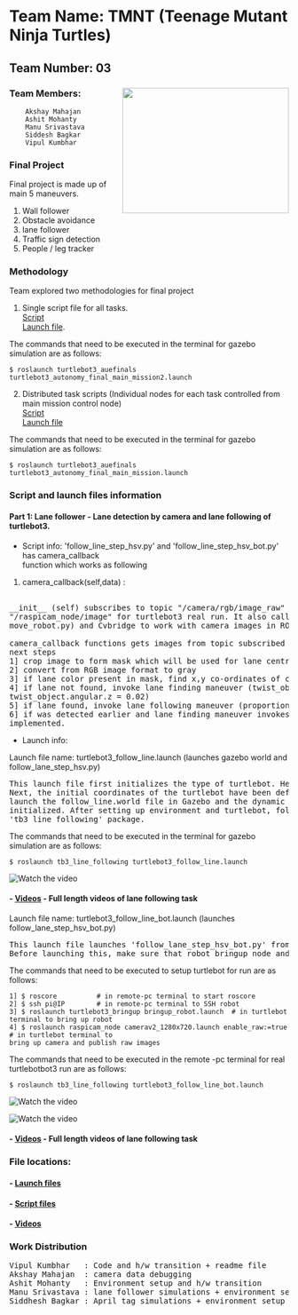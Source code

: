 # Team Name: TMNT (Teenage Mutant Ninja Turtles)	

## Team Number: 03  
### Team Members: <img align="right" width="300" height="226" src="https://raw.githubusercontent.com/vipulkumbhar/AuE893Spring20_VipulKumbhar/master/catkin_ws/git_readme_files/ninja_turtles_PNG55.png">   	
		Akshay Mahajan 
		Ashit Mohanty  
		Manu Srivastava  
		Siddesh Bagkar  
		Vipul Kumbhar  
		  
### Final Project 

Final project is made up of main 5 maneuvers.  
1) Wall follower
2) Obstacle avoidance
3) lane follower
4) Traffic sign detection
5) People / leg tracker
  
### Methodology
Team explored two methodologies for final project
1) Single script file for all tasks.  
[Script](https://github.com/vipulkumbhar/AuE893Spring20_VipulKumbhar/blob/master/catkin_ws/src/auefinals/turtlebot3_auefinals/script/tb3_gazebo_aue20_ms.py)  
[Launch file](https://github.com/vipulkumbhar/AuE893Spring20_VipulKumbhar/blob/master/catkin_ws/src/auefinals/turtlebot3_auefinals/launch/turtlebot3_autonomy_final_main_mission2.launch).     
  
The commands that need to be executed in the terminal for gazebo simulation are as follows:

```
$ roslaunch turtlebot3_auefinals turtlebot3_autonomy_final_main_mission2.launch       
```

2) Distributed task scripts (Individual nodes for each task controlled from main mission control node)   
[Script](https://github.com/vipulkumbhar/AuE893Spring20_VipulKumbhar/tree/master/catkin_ws/src/auefinals/turtlebot3_auefinals/script)  
[Launch file](https://github.com/vipulkumbhar/AuE893Spring20_VipulKumbhar/tree/master/catkin_ws/src/auefinals/turtlebot3_auefinals/launch)  
  
The commands that need to be executed in the terminal for gazebo simulation are as follows:

```
$ roslaunch turtlebot3_auefinals turtlebot3_autonomy_final_main_mission.launch       
```
  
### Script and launch files information 
  
#### Part 1: Lane follower - Lane detection by camera and lane following of turtlebot3.

- Script info: 'follow_line_step_hsv.py' and 'follow_line_step_hsv_bot.py' has camera_callback  
function which works as following  

1) camera_callback(self,data) : 
<pre>

__init__ (self) subscribes to topic "/camera/rgb/image_raw" for gazebo simulation and to topic  
"/raspicam_node/image" for turtlebot3 real run. It also calls turtlebot class (defined in   
move_robot.py) and Cvbridge to work with camera images in ROS environment.

camera_callback functions gets images from topic subscribed and converts opencv image format for   
next steps
1] crop image to form mask which will be used for lane centroid
2] convert from RGB image format to gray
3] if lane color present in mask, find x,y co-ordinates of color mask centroid.
4] if lane not found, invoke lane finding maneuver (twist_object.linear.x  = 0.1,  
twist_object.angular.z = 0.02)
5] if lane found, invoke lane following maneuver (proportional controller based on cx distance)
6] if was detected earlier and lane finding maneuver invokes, sprial motion of turtlebot will be  
implemented. 
</pre>
	  
- Launch info: 

Launch file name: turtlebot3_follow_line.launch (launches gazebo world and follow_lane_step_hsv.py)
 
<pre>
This launch file first initializes the type of turtlebot. Here it has a default entry of burger. 
Next, the initial coordinates of the turtlebot have been defined. After that, set of commands 
launch the follow_line.world file in Gazebo and the dynamic parameters of the virtual world are 
initialized. After setting up environment and turtlebot, follow_line_step_hsv.py is run with   
'tb3_line_following' package. 
</pre>

The commands that need to be executed in the terminal for gazebo simulation are as follows:

```
$ roslaunch tb3_line_following turtlebot3_follow_line.launch       
```
![Watch the video](https://github.com/vipulkumbhar/AuE893Spring20_VipulKumbhar/blob/master/catkin_ws/src/tb3_line_following/videos/gifs_for_readme/lane_following_gazebo.GIF)

#### - [Videos](https://github.com/vipulkumbhar/AuE893Spring20_VipulKumbhar/tree/master/catkin_ws/src/tb3_line_following/videos/lane_following) - Full length videos of lane following task

Launch file name: turtlebot3_follow_line_bot.launch (launches follow_lane_step_hsv_bot.py)
<pre>
This launch file launches 'follow_lane_step_hsv_bot.py' from package 'tb3_line_following'.  
Before launching this, make sure that robot bringup node and camera bring-up node is running.   
</pre>

The commands that need to be executed to setup turtlebot for run are as follows:

```
1] $ roscore          # in remote-pc terminal to start roscore  
2] $ ssh pi@IP        # in remote-pc terminal to SSH robot
3] $ roslaunch turtlebot3_bringup bringup_robot.launch  # in turtlebot terminal to bring up robot
4] $ roslaunch raspicam_node camerav2_1280x720.launch enable_raw:=true # in turtlebot terminal to 
bring up camera and publish raw images
```

The commands that need to be executed in the remote -pc terminal for real turtlebotbot3 run are as follows:

```
$ roslaunch tb3_line_following turtlebot3_follow_line_bot.launch       
```
![Watch the video](https://github.com/vipulkumbhar/AuE893Spring20_VipulKumbhar/blob/master/catkin_ws/src/tb3_line_following/videos/gifs_for_readme/lane_following.GIF)

![Watch the video](https://github.com/vipulkumbhar/AuE893Spring20_VipulKumbhar/blob/master/catkin_ws/src/tb3_line_following/videos/gifs_for_readme/Lane_following_turtlebot.GIF)

#### - [Videos](https://github.com/vipulkumbhar/AuE893Spring20_VipulKumbhar/tree/master/catkin_ws/src/tb3_line_following/videos/lane_following) - Full length videos of lane following task
  


### File locations:
#### - [Launch files](https://github.com/vipulkumbhar/AuE893Spring20_VipulKumbhar/tree/master/catkin_ws/src/tb3_line_following/launch)     
#### - [Script files](https://github.com/vipulkumbhar/AuE893Spring20_VipulKumbhar/tree/master/catkin_ws/src/tb3_line_following/scripts)  
#### - [Videos](https://github.com/vipulkumbhar/AuE893Spring20_VipulKumbhar/tree/master/catkin_ws/src/tb3_line_following/videos)

### Work Distribution

<pre>
Vipul Kumbhar 	: Code and h/w transition + readme file  
Akshay Mahajan	: camera data debugging
Ashit Mohanty 	: Environment setup and h/w transition
Manu Srivastava	: lane follower simulations + environment setup
Siddhesh Bagkar	: April tag simulations + environment setup
</pre>
